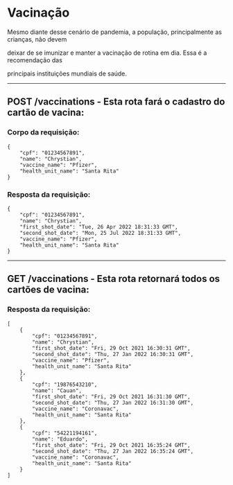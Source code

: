 # Vacinação

Mesmo diante desse cenário de pandemia, a população, principalmente as crianças, não devem 

deixar de se imunizar e manter a vacinação de rotina em dia. Essa é a recomendação das 

principais instituições mundiais de saúde.




----------------------------------------------------------------



## POST /vaccinations - Esta rota fará o cadastro do cartão de vacina:


  ### Corpo da requisição:

    {
        "cpf": "01234567891",
        "name": "Chrystian",
        "vaccine_name": "Pfizer",
        "health_unit_name": "Santa Rita"
    }


  ### Resposta da requisição:

    {
        "cpf": "01234567891",
        "name": "Chrystian",
        "first_shot_date": "Tue, 26 Apr 2022 18:31:33 GMT",
        "second_shot_date": "Mon, 25 Jul 2022 18:31:33 GMT",
        "vaccine_name": "Pfizer",
        "health_unit_name": "Santa Rita"
    }



----------------------------------------------------------------


## GET /vaccinations - Esta rota retornará todos os cartões de vacina:

### Resposta da requisição:

    [
        {
            "cpf": "01234567891",
            "name": "Chrystian",
            "first_shot_date": "Fri, 29 Oct 2021 16:30:31 GMT",
            "second_shot_date": "Thu, 27 Jan 2022 16:30:31 GMT",
            "vaccine_name": "Pfizer",
            "health_unit_name": "Santa Rita"
        },
        {
            "cpf": "19876543210",
            "name": "Cauan",
            "first_shot_date": "Fri, 29 Oct 2021 16:31:30 GMT",
            "second_shot_date": "Thu, 27 Jan 2022 16:31:30 GMT",
            "vaccine_name": "Coronavac",
            "health_unit_name": "Santa Rita"
        },
        {
            "cpf": "54221194161",
            "name": "Eduardo",
            "first_shot_date": "Fri, 29 Oct 2021 16:35:24 GMT",
            "second_shot_date": "Thu, 27 Jan 2022 16:35:24 GMT",
            "vaccine_name": "Coronavac",
            "health_unit_name": "Santa Rita"
        }
    ]